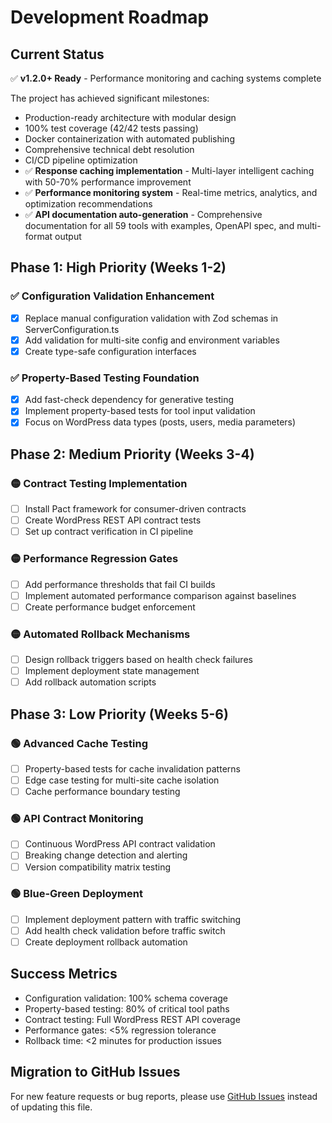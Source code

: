 # Development Roadmap

## Current Status

✅ **v1.2.0+ Ready** - Performance monitoring and caching systems complete

The project has achieved significant milestones:

- Production-ready architecture with modular design
- 100% test coverage (42/42 tests passing)
- Docker containerization with automated publishing
- Comprehensive technical debt resolution
- CI/CD pipeline optimization
- ✅ **Response caching implementation** - Multi-layer intelligent caching with 50-70% performance improvement
- ✅ **Performance monitoring system** - Real-time metrics, analytics, and optimization recommendations
- ✅ **API documentation auto-generation** - Comprehensive documentation for all 59 tools with examples, OpenAPI spec, and multi-format output

## Phase 1: High Priority (Weeks 1-2)

### ✅ Configuration Validation Enhancement

- [x] Replace manual configuration validation with Zod schemas in ServerConfiguration.ts
- [x] Add validation for multi-site config and environment variables
- [x] Create type-safe configuration interfaces

### ✅ Property-Based Testing Foundation

- [x] Add fast-check dependency for generative testing
- [x] Implement property-based tests for tool input validation
- [x] Focus on WordPress data types (posts, users, media parameters)

## Phase 2: Medium Priority (Weeks 3-4)

### 🟡 Contract Testing Implementation

- [ ] Install Pact framework for consumer-driven contracts
- [ ] Create WordPress REST API contract tests
- [ ] Set up contract verification in CI pipeline

### 🟡 Performance Regression Gates

- [ ] Add performance thresholds that fail CI builds
- [ ] Implement automated performance comparison against baselines
- [ ] Create performance budget enforcement

### 🟡 Automated Rollback Mechanisms

- [ ] Design rollback triggers based on health check failures
- [ ] Implement deployment state management
- [ ] Add rollback automation scripts

## Phase 3: Low Priority (Weeks 5-6)

### 🟢 Advanced Cache Testing

- [ ] Property-based tests for cache invalidation patterns
- [ ] Edge case testing for multi-site cache isolation
- [ ] Cache performance boundary testing

### 🟢 API Contract Monitoring

- [ ] Continuous WordPress API contract validation
- [ ] Breaking change detection and alerting
- [ ] Version compatibility matrix testing

### 🟢 Blue-Green Deployment

- [ ] Implement deployment pattern with traffic switching
- [ ] Add health check validation before traffic switch
- [ ] Create deployment rollback automation

## Success Metrics

- Configuration validation: 100% schema coverage
- Property-based testing: 80% of critical tool paths
- Contract testing: Full WordPress REST API coverage
- Performance gates: <5% regression tolerance
- Rollback time: <2 minutes for production issues

## Migration to GitHub Issues

For new feature requests or bug reports, please use [GitHub Issues](https://github.com/docdyhr/mcp-wordpress/issues) instead of updating this file.
